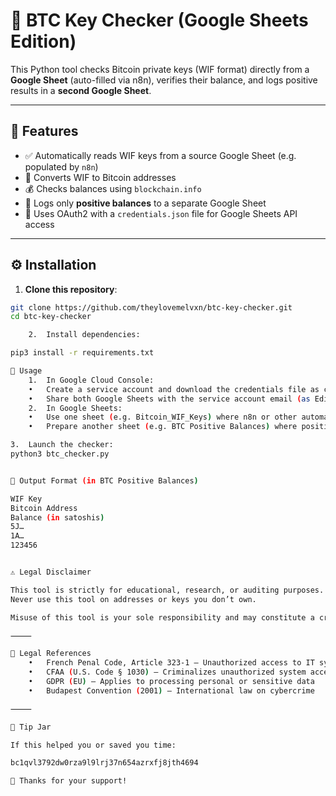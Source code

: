 # 🔐 BTC Key Checker (Google Sheets Edition)

This Python tool checks Bitcoin private keys (WIF format) directly from a **Google Sheet** (auto-filled via n8n), verifies their balance, and logs positive results in a **second Google Sheet**.

---

## 🧰 Features

- ✅ Automatically reads WIF keys from a source Google Sheet (e.g. populated by `n8n`)
- 🔄 Converts WIF to Bitcoin addresses
- 💰 Checks balances using `blockchain.info`
- 📝 Logs only **positive balances** to a separate Google Sheet
- 🔐 Uses OAuth2 with a `credentials.json` file for Google Sheets API access

---

## ⚙️ Installation

1. **Clone this repository**:
```bash
git clone https://github.com/theylovemelvxn/btc-key-checker.git
cd btc-key-checker

	2.	Install dependencies:

pip3 install -r requirements.txt

🧪 Usage
	1.	In Google Cloud Console:
	•	Create a service account and download the credentials file as credentials.json
	•	Share both Google Sheets with the service account email (as Editor)
	2.	In Google Sheets:
	•	Use one sheet (e.g. Bitcoin_WIF_Keys) where n8n or other automation tools paste WIF keys into column A
	•	Prepare another sheet (e.g. BTC Positive Balances) where positive results will be logged

3.	Launch the checker:
python3 btc_checker.py


📂 Output Format (in BTC Positive Balances)

WIF Key
Bitcoin Address
Balance (in satoshis)
5J…
1A…
123456


⚠️ Legal Disclaimer

This tool is strictly for educational, research, or auditing purposes.
Never use this tool on addresses or keys you don’t own.

Misuse of this tool is your sole responsibility and may constitute a criminal offense.

⸻

📜 Legal References
	•	French Penal Code, Article 323-1 – Unauthorized access to IT systems
	•	CFAA (U.S. Code § 1030) – Criminalizes unauthorized system access
	•	GDPR (EU) – Applies to processing personal or sensitive data
	•	Budapest Convention (2001) – International law on cybercrime

⸻

💸 Tip Jar

If this helped you or saved you time:

bc1qvl3792dw0rza9l9lrj37n654azrxfj8jth4694

🙏 Thanks for your support!

